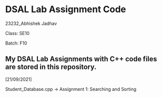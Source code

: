 # DSAL Lab Assignment Code
23232_Abhishek Jadhav

Class: SE10

Batch: F10

My DSAL Lab Assignments with C++ code files are stored in this repository.
--------------------------------------------------------------------------

[21/09/2021]

Student_Database.cpp ->
Assignment 1: Searching and Sorting
